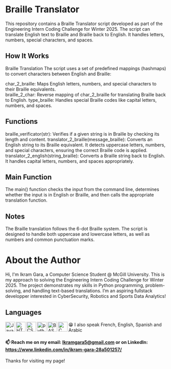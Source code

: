 # Braille Translator

This repository contains a Braille Translator script developed as part of the Engineering Intern Coding Challenge for Winter 2025. The script can translate English text to Braille and Braille back to English. It handles letters, numbers, special characters, and spaces.

## How It Works
Braille Translation
The script uses a set of predefined mappings (hashmaps) to convert characters between English and Braille:

char_2_braille: Maps English letters, numbers, and special characters to their Braille equivalents.<br />
braille_2_char: Reverse mapping of char_2_braille for translating Braille back to English.
type_braille: Handles special Braille codes like capital letters, numbers, and spaces.

## Functions
braille_verificator(str): Verifies if a given string is in Braille by checking its length and content.
translator_2_braille(message_braille): Converts an English string to its Braille equivalent. It detects uppercase letters, numbers, and special characters, ensuring the correct Braille code is applied. <br />
translator_2_english(string_braille): Converts a Braille string back to English. It handles capital letters, numbers, and spaces appropriately.
## Main Function
The main() function checks the input from the command line, determines whether the input is in English or Braille, and then calls the appropriate translation function.
## Notes
The Braille translation follows the 6-dot Braille system.
The script is designed to handle both uppercase and lowercase letters, as well as numbers and common punctuation marks.
# About the Author
Hi, I'm Ikram Gara, a Computer Science Student @ McGill University. This is my approach to solving the Engineering Intern Coding Challenge for Winter 2025. The project demonstrates my skills in Python programming, problem-solving, and handling text-based translations.
I’m an aspiring fullstack developper interested in CyberSecurity, Robotics and Sports Data Analytics!

## Languages
<img align= "left" alt="Java" width="30px" style="padding-rigth:10px;" src="https://cdn.jsdelivr.net/gh/devicons/devicon/icons/java/java-original.svg">
<img align= "left" alt="HTML" width="30px" style="padding-rigth:10px;" src="https://cdn.jsdelivr.net/gh/devicons/devicon/icons/html5/html5-plain.svg">
<img align= "left" alt="CSS" width="30px" style="padding-rigth:10px;" src="https://cdn.jsdelivr.net/gh/devicons/devicon/icons/css3/css3-plain.svg">
<img align= "left" alt="python" width="30px" style="padding-rigth:10px;" src="https://cdn.jsdelivr.net/gh/devicons/devicon/icons/python/python-plain.svg">
<img align= "left" alt="BASH" width="30px" style="padding-rigth:10px;" src="https://cdn.jsdelivr.net/gh/devicons/devicon/icons/bash/bash-original.svg">
<img align= "left" alt="C" width="30px" style="padding-rigth:10px;" src="https://uxwing.com/wp-content/themes/uxwing/download/brands-and-social-media/c-program-icon.png">
 😁 I also speak French, English, Spanish and Arabic
 
 #### 📫 Reach me on my email: Ikramgara5@gmail.com or on LinkedIn: https://www.linkedin.com/in/ikram-gara-28a501257/
Thanks for visiting my page!

